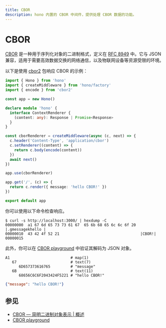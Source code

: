 ```yaml
---
title: CBOR
description: hono 内置的 CBOR 中间件，提供处理 CBOR 数据的功能。
---
```


# CBOR

[CBOR](https://cbor.io/) 是一种用于序列化对象的二进制格式，定义在 [RFC 8949](https://www.rfc-editor.org/rfc/rfc8949.html) 中。它与 JSON 兼容，适用于需要高效数据交换的网络通信，以及物联网设备等资源受限的环境。

以下是使用 [cbor2](https://www.npmjs.com/package/cbor2) 包响应 CBOR 的示例：

```ts
import { Hono } from 'hono'
import { createMiddleware } from 'hono/factory'
import { encode } from 'cbor2'

const app = new Hono()

declare module 'hono' {
  interface ContextRenderer {
    (content: any): Response | Promise<Response>
  }
}

const cborRenderer = createMiddleware(async (c, next) => {
  c.header('Content-Type', 'application/cbor')
  c.setRenderer((content) => {
    return c.body(encode(content))
  })
  await next()
})

app.use(cborRenderer)

app.get('/', (c) => {
  return c.render({ message: 'hello CBOR!' })
})

export default app
```

你可以使用以下命令检查响应。

```plaintext
$ curl -s http://localhost:3000/ | hexdump -C
00000000  a1 67 6d 65 73 73 61 67  65 6b 68 65 6c 6c 6f 20  |.gmessagekhello |
00000010  43 42 4f 52 21                                    |CBOR!|
00000015
```

此外，你可以在 [CBOR playground](https://cbor.me/) 中验证其解码为 JSON 对象。

```plaintext
A1                           # map(1)
   67                        # text(7)
      6D657373616765         # "message"
   6B                        # text(11)
      68656C6C6F2043424F5221 # "hello CBOR!"
```

```json
{"message": "hello CBOR!"}
```

## 参见

- [CBOR — 简明二进制对象表示 | 概述](https://cbor.io/)
- [CBOR playground](https://cbor.me/)
